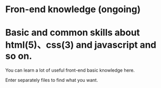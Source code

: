# Fron-end knowledge (ongoing)
Basic and common skills about html(5)、css(3) and javascript and so on.
=
You can learn a lot of useful front-end basic knowledge here.

Enter separately files to find what you want.
